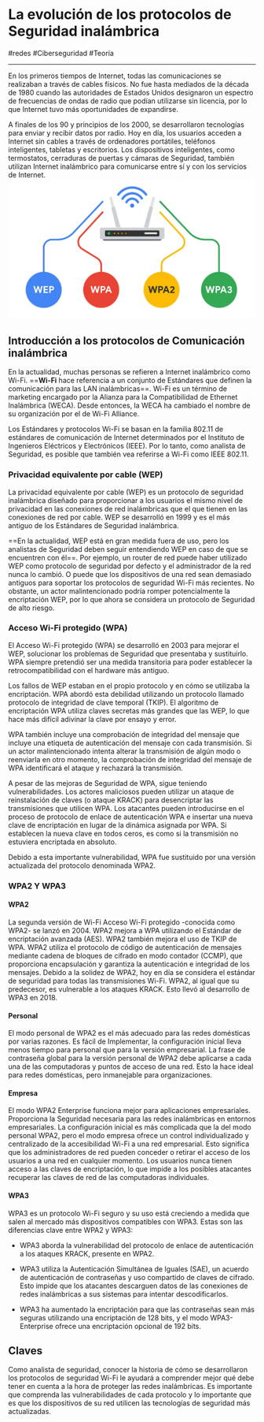 # La evolución de los protocolos de Seguridad inalámbrica
#redes #Ciberseguridad #Teoría 

---
En los primeros tiempos de Internet, todas las comunicaciones se realizaban a través de cables físicos. No fue hasta mediados de la década de 1980 cuando las autoridades de Estados Unidos designaron un espectro de frecuencias de ondas de radio que podían utilizarse sin licencia, por lo que Internet tuvo más oportunidades de expandirse.

A finales de los 90 y principios de los 2000, se desarrollaron tecnologías para enviar y recibir datos por radio. Hoy en día, los usuarios acceden a Internet sin cables a través de ordenadores portátiles, teléfonos inteligentes, tabletas y escritorios. Los dispositivos inteligentes, como termostatos, cerraduras de puertas y cámaras de Seguridad, también utilizan Internet inalámbrico para comunicarse entre sí y con los servicios de Internet.
![Protocolos de Seguridad Inalámbrica](img/wpa.webp)
## Introducción a los protocolos de Comunicación inalámbrica

En la actualidad, muchas personas se refieren a Internet inalámbrico como Wi-Fi. ==**Wi-Fi** hace referencia a un conjunto de Estándares que definen la comunicación para las LAN inalámbricas==. Wi-Fi es un término de marketing encargado por la Alianza para la Compatibilidad de Ethernet Inalámbrica (WECA). Desde entonces, la WECA ha cambiado el nombre de su organización por el de Wi-Fi Alliance.

Los Estándares y protocolos Wi-Fi se basan en la familia 802.11 de estándares de comunicación de Internet determinados por el Instituto de Ingenieros Eléctricos y Electrónicos (IEEE). Por lo tanto, como analista de Seguridad, es posible que también vea referirse a Wi-Fi como IEEE 802.11.
### Privacidad equivalente por cable (WEP)

La privacidad equivalente por cable (WEP) es un protocolo de seguridad inalámbrica diseñado para proporcionar a los usuarios el mismo nivel de privacidad en las conexiones de red inalámbricas que el que tienen en las conexiones de red por cable. WEP se desarrolló en 1999 y es el más antiguo de los Estándares de Seguridad inalámbrica.

==En la actualidad, WEP está en gran medida fuera de uso, pero los analistas de Seguridad deben seguir entendiendo WEP en caso de que se encuentren con él==. Por ejemplo, un router de red puede haber utilizado WEP como protocolo de seguridad por defecto y el administrador de la red nunca lo cambió. O puede que los dispositivos de una red sean demasiado antiguos para soportar los protocolos de seguridad Wi-Fi más recientes. No obstante, un actor malintencionado podría romper potencialmente la encriptación WEP, por lo que ahora se considera un protocolo de Seguridad de alto riesgo.
### **Acceso Wi-Fi protegido (WPA)**

El Acceso Wi-Fi protegido (WPA) se desarrolló en 2003 para mejorar el WEP, solucionar los problemas de Seguridad que presentaba y sustituirlo. WPA siempre pretendió ser una medida transitoria para poder establecer la retrocompatibilidad con el hardware más antiguo.

Los fallos de WEP estaban en el propio protocolo y en cómo se utilizaba la encriptación. WPA abordó esta debilidad utilizando un protocolo llamado protocolo de integridad de clave temporal (TKIP). El algoritmo de encriptación WPA utiliza claves secretas más grandes que las WEP, lo que hace más difícil adivinar la clave por ensayo y error.

WPA también incluye una comprobación de integridad del mensaje que incluye una etiqueta de autenticación del mensaje con cada transmisión. Si un actor malintencionado intenta alterar la transmisión de algún modo o reenviarla en otro momento, la comprobación de integridad del mensaje de WPA identificará el ataque y rechazará la transmisión.

A pesar de las mejoras de Seguridad de WPA, sigue teniendo vulnerabilidades. Los actores maliciosos pueden utilizar un ataque de reinstalación de claves (o ataque KRACK) para desencriptar las transmisiones que utilicen WPA. Los atacantes pueden introducirse en el proceso de protocolo de enlace de autenticación WPA e insertar una nueva clave de encriptación en lugar de la dinámica asignada por WPA. Si establecen la nueva clave en todos ceros, es como si la transmisión no estuviera encriptada en absoluto.

Debido a esta importante vulnerabilidad, WPA fue sustituido por una versión actualizada del protocolo denominada WPA2.
### **WPA2 Y WPA3**

#### **WPA2**

La segunda versión de Wi-Fi Acceso Wi-Fi protegido -conocida como WPA2- se lanzó en 2004. WPA2 mejora a WPA utilizando el Estándar de encriptación avanzada (AES). WPA2 también mejora el uso de TKIP de WPA. WPA2 utiliza el protocolo de código de autenticación de mensajes mediante cadena de bloques de cifrado en modo contador (CCMP), que proporciona encapsulación y garantiza la autenticación e integridad de los mensajes. Debido a la solidez de WPA2, hoy en día se considera el estándar de seguridad para todas las transmisiones Wi-Fi. WPA2, al igual que su predecesor, es vulnerable a los ataques KRACK. Esto llevó al desarrollo de WPA3 en 2018.
#### **Personal**

El modo personal de WPA2 es el más adecuado para las redes domésticas por varias razones. Es fácil de Implementar, la configuración inicial lleva menos tiempo para personal que para la versión empresarial. La frase de contraseña global para la versión personal de WPA2 debe aplicarse a cada una de las computadoras y puntos de acceso de una red. Esto la hace ideal para redes domésticas, pero inmanejable para organizaciones.
#### **Empresa**

El modo WPA2 Enterprise funciona mejor para aplicaciones empresariales. Proporciona la Seguridad necesaria para las redes inalámbricas en entornos empresariales. La configuración inicial es más complicada que la del modo personal WPA2, pero el modo empresa ofrece un control individualizado y centralizado de la accesibilidad Wi-Fi a una red empresarial. Esto significa que los administradores de red pueden conceder o retirar el acceso de los usuarios a una red en cualquier momento. Los usuarios nunca tienen acceso a las claves de encriptación, lo que impide a los posibles atacantes recuperar las claves de red de las computadoras individuales.
#### **WPA3**

WPA3 es un protocolo Wi-Fi seguro y su uso está creciendo a medida que salen al mercado más dispositivos compatibles con WPA3. Estas son las diferencias clave entre WPA2 y WPA3:

- WPA3 aborda la vulnerabilidad del protocolo de enlace de autenticación a los ataques KRACK, presente en WPA2.

- WPA3 utiliza la Autenticación Simultánea de Iguales (SAE), un acuerdo de autenticación de contraseñas y uso compartido de claves de cifrado. Esto impide que los atacantes descarguen datos de las conexiones de redes inalámbricas a sus sistemas para intentar descodificarlos.

- WPA3 ha aumentado la encriptación para que las contraseñas sean más seguras utilizando una encriptación de 128 bits, y el modo WPA3-Enterprise ofrece una encriptación opcional de 192 bits.
## Claves

Como analista de seguridad, conocer la historia de cómo se desarrollaron los protocolos de seguridad Wi-Fi le ayudará a comprender mejor qué debe tener en cuenta a la hora de proteger las redes inalámbricas. Es importante que comprenda las vulnerabilidades de cada protocolo y lo importante que es que los dispositivos de su red utilicen las tecnologías de seguridad más actualizadas.